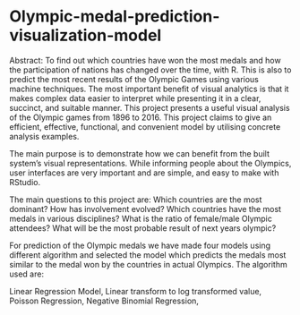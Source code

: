 # Olympic-medal-prediction-visualization-model
Abstract:
To find out which countries have won the most medals and how the participation of nations has changed over the time, with R. This is also to predict the most recent results of the Olympic Games using various machine techniques. The most important benefit of visual analytics is that it makes complex data easier to interpret while presenting it in a clear, succinct, and suitable manner. This project presents a useful visual analysis of the Olympic games from 1896 to 2016. This project claims to give an efficient, effective, functional, and convenient model by utilising concrete analysis examples.

The main purpose is to demonstrate how we can benefit from the built system’s visual representations. While informing people about the Olympics, user interfaces are very important and are simple, and easy to make with RStudio.

The main questions to this project are: Which countries are the most dominant? How has involvement evolved? Which countries have the most medals in various disciplines? What is the ratio of female/male Olympic attendees? What will be the most probable result of next years olympic?

For prediction of the Olympic medals we have made four models using different algorithm and selected the model which predicts the medals most similar to the medal won by the countries in actual Olympics.
The algorithm used are:

Linear Regression Model,
Linear transform to log transformed value,
Poisson Regression,
Negative Binomial Regression,
